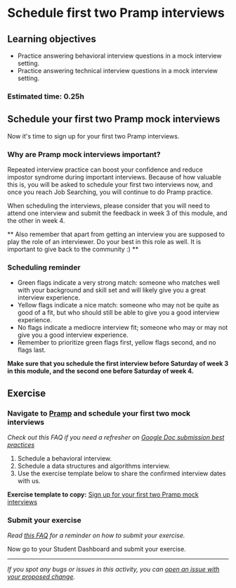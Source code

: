 # Schedule first two Pramp interviews

## Learning objectives

- Practice answering behavioral interview questions in a mock interview setting.
- Practice answering technical interview questions in a mock interview setting.

### **Estimated time**: 0.25h

## Schedule your first two Pramp mock interviews

Now it's time to sign up for your first two Pramp interviews.

### Why are Pramp mock interviews important?

Repeated interview practice can boost your confidence and reduce impostor syndrome during important interviews. Because of how valuable this is, you will be asked to schedule your first two interviews now, and once you reach Job Searching, you will continue to do Pramp practice.

When scheduling the interviews, please consider that you will need to attend one interview and submit the feedback in week 3 of this module, and the other in week 4.

** Also remember that apart from getting an interview you are supposed to play the role of an interviewer. Do your best in this role as well. It is important to give back to the community :) **

### Scheduling reminder

- Green flags indicate a very strong match: someone who matches well with your background and skill set and will likely give you a great interview experience.
- Yellow flags indicate a nice match: someone who may not be quite as good of a fit, but who should still be able to give you a good interview experience.
- No flags indicate a mediocre interview fit; someone who may or may not give you a good interview experience.
- Remember to prioritize green flags first, yellow flags second, and no flags last.

**Make sure that you schedule the first interview before Saturday of week 3 in this module, and the second one before Saturday of week 4.**

## Exercise

### Navigate to [Pramp](http://pramp.com) and schedule your first two mock interviews

*Check out this FAQ if you need a refresher on [Google Doc submission best practices](https://microverse.zendesk.com/hc/en-us/articles/360063156813)*

1. Schedule a behavioral interview.
2. Schedule a data structures and algorithms interview.
3. Use the exercise template below to share the confirmed interview dates with us.

**Exercise template to copy:** [Sign up for your first two Pramp mock interviews](https://docs.google.com/document/d/1xfnK8JQfzWDBzwgseCaF7lwIpSyG9H3T0XRcKp81M50/edit?usp=sharing)

### Submit your exercise

*Read [this FAQ](https://microverse.zendesk.com/hc/en-us/articles/360061344234) for a reminder on how to submit your exercise.*

Now go to your Student Dashboard and submit your exercise.

------

_If you spot any bugs or issues in this activity, you can [open an issue with your proposed change](https://github.com/microverseinc/curriculum-transversal-skills/blob/main/git-github/articles/open_issue.md)._

